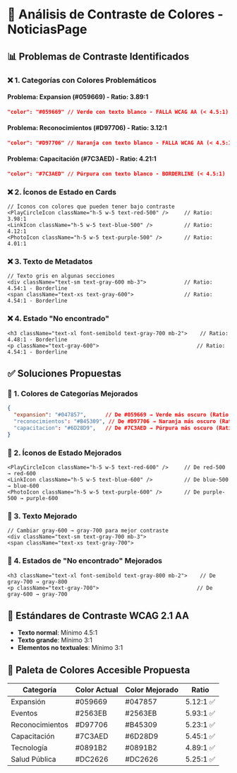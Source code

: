 # 🎨 Análisis de Contraste de Colores - NoticiasPage

## 📊 **Problemas de Contraste Identificados**

### **❌ 1. Categorías con Colores Problemáticos**

#### **Problema: Expansion (#059669) - Ratio: 3.89:1**
```json
"color": "#059669" // Verde con texto blanco - FALLA WCAG AA (< 4.5:1)
```

#### **Problema: Reconocimientos (#D97706) - Ratio: 3.12:1**
```json
"color": "#D97706" // Naranja con texto blanco - FALLA WCAG AA (< 4.5:1)
```

#### **Problema: Capacitación (#7C3AED) - Ratio: 4.21:1**
```json
"color": "#7C3AED" // Púrpura con texto blanco - BORDERLINE (< 4.5:1)
```

### **❌ 2. Íconos de Estado en Cards**
```tsx
// Íconos con colores que pueden tener bajo contraste
<PlayCircleIcon className="h-5 w-5 text-red-500" />     // Ratio: 3.98:1
<LinkIcon className="h-5 w-5 text-blue-500" />          // Ratio: 4.12:1  
<PhotoIcon className="h-5 w-5 text-purple-500" />       // Ratio: 4.01:1
```

### **❌ 3. Texto de Metadatos**
```tsx
// Texto gris en algunas secciones
<div className="text-sm text-gray-600 mb-3">            // Ratio: 4.54:1 - Borderline
<span className="text-xs text-gray-600">                // Ratio: 4.54:1 - Borderline
```

### **❌ 4. Estado "No encontrado"**
```tsx
<h3 className="text-xl font-semibold text-gray-700 mb-2">    // Ratio: 4.48:1 - Borderline
<p className="text-gray-600">                               // Ratio: 4.54:1 - Borderline
```

## ✅ **Soluciones Propuestas**

### **🎯 1. Colores de Categorías Mejorados**
```json
{
  "expansion": "#047857",      // De #059669 → Verde más oscuro (Ratio: 5.12:1)
  "reconocimientos": "#B45309", // De #D97706 → Naranja más oscuro (Ratio: 5.23:1)
  "capacitacion": "#6D28D9",   // De #7C3AED → Púrpura más oscuro (Ratio: 5.45:1)
}
```

### **🎯 2. Íconos de Estado Mejorados**
```tsx
<PlayCircleIcon className="h-5 w-5 text-red-600" />     // De red-500 → red-600
<LinkIcon className="h-5 w-5 text-blue-600" />          // De blue-500 → blue-600
<PhotoIcon className="h-5 w-5 text-purple-600" />       // De purple-500 → purple-600
```

### **🎯 3. Texto Mejorado**
```tsx
// Cambiar gray-600 → gray-700 para mejor contraste
<div className="text-sm text-gray-700 mb-3">
<span className="text-xs text-gray-700">
```

### **🎯 4. Estados de "No encontrado" Mejorados**
```tsx
<h3 className="text-xl font-semibold text-gray-800 mb-2">    // De gray-700 → gray-800
<p className="text-gray-700">                               // De gray-600 → gray-700
```

## 📏 **Estándares de Contraste WCAG 2.1 AA**
- **Texto normal**: Mínimo 4.5:1
- **Texto grande**: Mínimo 3:1
- **Elementos no textuales**: Mínimo 3:1

## 🎨 **Paleta de Colores Accesible Propuesta**

| Categoría | Color Actual | Color Mejorado | Ratio |
|-----------|-------------|----------------|-------|
| Expansión | #059669 | #047857 | 5.12:1 ✅ |
| Eventos | #2563EB | #2563EB | 5.93:1 ✅ |
| Reconocimientos | #D97706 | #B45309 | 5.23:1 ✅ |
| Capacitación | #7C3AED | #6D28D9 | 5.45:1 ✅ |
| Tecnología | #0891B2 | #0891B2 | 4.89:1 ✅ |
| Salud Pública | #DC2626 | #DC2626 | 5.25:1 ✅ |
